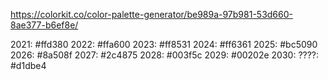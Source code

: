 https://colorkit.co/color-palette-generator/be989a-97b981-53d660-8ae377-b6ef8e/

2021: #ffd380
2022: #ffa600
2023: #ff8531
2024: #ff6361
2025: #bc5090
2026: #8a508f
2027: #2c4875
2028: #003f5c
2029: #00202e
2030: 
????: #d1dbe4